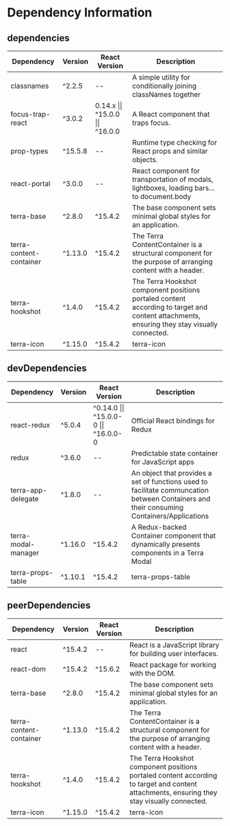 # Dependency Information

## dependencies
| Dependency | Version | React Version | Description |
|-|-|-|-|
| classnames | ^2.2.5 | -- | A simple utility for conditionally joining classNames together |
| focus-trap-react | ^3.0.2 | 0.14.x \|\| ^15.0.0 \|\| ^16.0.0 | A React component that traps focus. |
| prop-types | ^15.5.8 | -- | Runtime type checking for React props and similar objects. |
| react-portal | ^3.0.0 | -- | React component for transportation of modals, lightboxes, loading bars... to document.body |
| terra-base | ^2.8.0 | ^15.4.2 | The base component sets minimal global styles for an application. |
| terra-content-container | ^1.13.0 | ^15.4.2 | The Terra ContentContainer is a structural component for the purpose of arranging content with a header. |
| terra-hookshot | ^1.4.0 | ^15.4.2 | The Terra Hookshot component positions portaled content according to target and content attachments, ensuring they stay visually connected. |
| terra-icon | ^1.15.0 | ^15.4.2 | terra-icon |

## devDependencies
| Dependency | Version | React Version | Description |
|-|-|-|-|
| react-redux | ^5.0.4 | ^0.14.0 \|\| ^15.0.0-0 \|\| ^16.0.0-0 | Official React bindings for Redux |
| redux | ^3.6.0 | -- | Predictable state container for JavaScript apps |
| terra-app-delegate | ^1.8.0 | -- | An object that provides a set of functions used to facilitate communcation between Containers and their consuming Containers/Applications |
| terra-modal-manager | ^1.16.0 | ^15.4.2 | A Redux-backed Container component that dynamically presents components in a Terra Modal |
| terra-props-table | ^1.10.1 | ^15.4.2 | terra-props-table |

## peerDependencies
| Dependency | Version | React Version | Description |
|-|-|-|-|
| react | ^15.4.2 | -- | React is a JavaScript library for building user interfaces. |
| react-dom | ^15.4.2 | ^15.6.2 | React package for working with the DOM. |
| terra-base | ^2.8.0 | ^15.4.2 | The base component sets minimal global styles for an application. |
| terra-content-container | ^1.13.0 | ^15.4.2 | The Terra ContentContainer is a structural component for the purpose of arranging content with a header. |
| terra-hookshot | ^1.4.0 | ^15.4.2 | The Terra Hookshot component positions portaled content according to target and content attachments, ensuring they stay visually connected. |
| terra-icon | ^1.15.0 | ^15.4.2 | terra-icon |
